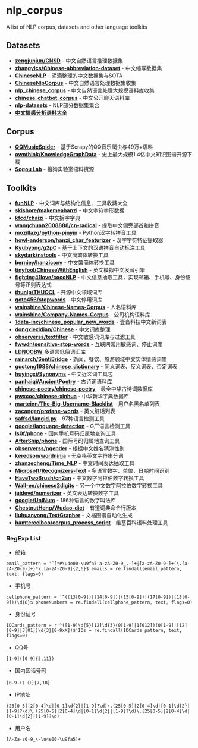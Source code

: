 # nlp_corpus
A list of NLP corpus, datasets and other language toolkits

## Datasets
- [**zengjunjun/CNSD**](https://github.com/zengjunjun/CNSD) - 中文自然语言推理数据集
- [**zhangyics/Chinese-abbreviation-dataset**](https://github.com/zhangyics/Chinese-abbreviation-dataset) - 中文缩写数据集
- [**ChineseNLP**](https://chinesenlp.xyz) - 滴滴整理的中文数据集与SOTA
- [**ChineseNlpCorpus**](https://github.com/SophonPlus/ChineseNlpCorpus) - 中文自然语言处理数据集收集
- [**nlp_chinese_corpus**](https://github.com/brightmart/nlp_chinese_corpus) - 中文自然语言处理大规模语料库收集
- [**chinese_chatbot_corpus**](https://github.com/codemayq/chinese_chatbot_corpus) - 中文公开聊天语料库
- [**nlp-datasets**](https://github.com/niderhoff/nlp-datasets) - NLP部分数据集集合
- [**中文情感分析语料大全**](https://www.mlln.cn/2018/10/11/%E4%B8%AD%E6%96%87%E6%83%85%E6%84%9F%E5%88%86%E6%9E%90%E8%AF%AD%E6%96%99%E5%BA%93%E5%A4%A7%E5%85%A8-%E5%B8%A6%E4%B8%8B%E8%BD%BD%E5%9C%B0%E5%9D%80/?tdsourcetag=s_pctim_aiomsg)

## Corpus
- [**QQMusicSpider**](https://github.com/yangjianxin1/QQMusicSpider) - 基于Scrapy的QQ音乐爬虫与49万+语料
- [**ownthink/KnowledgeGraphData**](https://github.com/ownthink/KnowledgeGraphData) - 史上最大规模1.4亿中文知识图谱开源下载
- [**Sogou Lab**](https://www.sogou.com/labs/) - 搜狗实验室语料资源

## Toolkits
- [**funNLP**](https://github.com/fighting41love/funNLP) - 中文词库与结构化信息、工具收藏大全
- [**skishore/makemeahanzi**](https://github.com/skishore/makemeahanzi) - 中文字符字形数据
- [**kfcd/chaizi**](https://github.com/kfcd/chaizi) - 中文拆字字典
- [**wangchuan2008888/cn-radical**](https://github.com/wangchuan2008888/cn-radical) - 提取中文偏旁部首和拼音
- [**mozillazg/python-pinyin**](https://github.com/mozillazg/python-pinyin) - Python汉字转拼音工具
- [**howl-anderson/hanzi_char_featurizer**](https://github.com/howl-anderson/hanzi_char_featurizer) - 汉字字符特征提取器
- [**Kyubyong/g2pC**](https://github.com/Kyubyong/g2pC) - 基于上下文的汉语拼音自动标注工具
- [**skydark/nstools**](https://github.com/skydark/nstools) - 中文简繁体转换工具
- [**berniey/hanziconv**](https://github.com/berniey/hanziconv) - 中文繁简体转换工具
- [**tinyfool/ChineseWithEnglish**](https://github.com/tinyfool/ChineseWithEnglish) - 英文模拟中文发音引擎
- [**fighting41love/cocoNLP**](https://github.com/fighting41love/cocoNLP) - 中文信息抽取工具，实现邮箱、手机号、身份证号等正则表达式
- [**thunlp/THUOCL**](https://github.com/thunlp/THUOCL) - 开源中文领域词库
- [**goto456/stopwords**](https://github.com/goto456/stopwords) - 中文停用词库
- [**wainshine/Chinese-Names-Corpus**](https://github.com/wainshine/Chinese-Names-Corpus) - 人名语料库
- [**wainshine/Company-Names-Corpus**](wainshine/Company-Names-Corpus) - 公司机构语料库
- [**1data-inc/chinese_popular_new_words**](https://github.com/1data-inc/chinese_popular_new_words) - 壹沓科技中文新词表
- [**dongxiexidian/Chinese**](https://github.com/foowaa/Chinese_from_dongxiexidian) - 中文词库整理
- [**observerss/textfilter**](https://github.com/observerss/textfilter) - 中文敏感词词库与过滤工具
- [**fwwdn/sensitive-stop-words**](https://github.com/fwwdn/sensitive-stop-words) - 互联网常用敏感词、停止词库
- [**LDNOOBW**](https://github.com/LDNOOBW/List-of-Dirty-Naughty-Obscene-and-Otherwise-Bad-Words) 多语言低俗词汇库
- [**rainarch/SentiBridge**](https://github.com/rainarch/SentiBridge) - 新闻、餐饮、旅游领域中文实体情感词库
- [**guotong1988/chinese_dictionary**](https://github.com/guotong1988/chinese_dictionary) - 同义词表、反义词表、否定词表
- [**huyingxi/Synonyms**](https://github.com/huyingxi/Synonyms) - 中文近义词工具包
- [**panhaiqi/AncientPoetry**](https://github.com/panhaiqi/AncientPoetry) - 古诗词语料库
- [**chinese-poetry/chinese-poetry**](https://github.com/chinese-poetry/chinese-poetry) - 最全中华古诗词数据库
- [**pwxcoo/chinese-xinhua**](https://github.com/pwxcoo/chinese-xinhua) - 中华新华字典数据库
- [**marteinn/The-Big-Username-Blacklist**](https://github.com/marteinn/The-Big-Username-Blacklist) - 用户名黑名单列表
- [**zacanger/profane-words**](https://github.com/zacanger/profane-words) - 英文脏话列表
- [**saffsd/langid.py**](https://github.com/saffsd/langid.py) - 97种语言检测工具
- [**google/language-detection**](https://code.google.com/archive/p/language-detection) - G厂语言检测工具
- [**ls0f/phone**](https://github.com/ls0f/phone) - 国内手机号码归属地查询工具
- [**AfterShip/phone**](https://github.com/AfterShip/phone) - 国际号码归属地查询工具
- [**observerss/ngender**](https://github.com/observerss/ngender) - 根据中文姓名猜测性别
- [**keredson/wordninja**](https://github.com/keredson/wordninja) - 无空格英文字符串分词
- [**zhanzecheng/Time_NLP**](https://github.com/zhanzecheng/Time_NLP) - 中文时间表达抽取工具
- [**Microsoft/Recognizers-Text**](https://github.com/Microsoft/Recognizers-Text) - 多语言数字、单位、日期时间识别
- [**HaveTwoBrush/cn2an**](https://github.com/Ailln/cn2an) - 中文数字阿拉伯数字转换工具
- [**Wall-ee/chinese2digits**](https://github.com/Wall-ee/chinese2digits) - 另一个中文数字阿拉伯数字转换工具
- [**jaidevd/numerizer**](https://github.com/jaidevd/numerizer) - 英文表达转换数字工具
- [**google/UniNum**](https://github.com/google/UniNum) - 186种语言的数字叫法库
- [**ChestnutHeng/Wudao-dict**](https://github.com/ChestnutHeng/Wudao-dict) - 有道词典命令行版本
- [**liuhuanyong/TextGrapher**](https://github.com/liuhuanyong/TextGrapher) - 文档图谱自动化生成
- [**bamtercelboo/corpus_process_script**](https://github.com/bamtercelboo/corpus_process_script) - 维基百科语料处理工具

### RegExp List
- 邮箱
```
email_pattern = '^[*#\u4e00-\u9fa5 a-zA-Z0-9_.-]+@[a-zA-Z0-9-]+(\.[a-zA-Z0-9-]+)*\.[a-zA-Z0-9]{2,6}$'emails = re.findall(email_pattern, text, flags=0)
```
- 手机号
```
cellphone_pattern = '^((13[0-9])|(14[0-9])|(15[0-9])|(17[0-9])|(18[0-9]))\d{8}$'phoneNumbers = re.findall(cellphone_pattern, text, flags=0)
```
- 身份证号
```
IDCards_pattern = r'^([1-9]\d{5}[12]\d{3}(0[1-9]|1[012])(0[1-9]|[12][0-9]|3[01])\d{3}[0-9xX])$'IDs = re.findall(IDCards_pattern, text, flags=0)
```
- QQ号
```
[1-9]([0-9]{5,11})
```
- 国内固话号码
```
[0-9-()（）]{7,18}
```
- IP地址
```
(25[0-5]|2[0-4]\d|[0-1]\d{2}|[1-9]?\d)\.(25[0-5]|2[0-4]\d|[0-1]\d{2}|[1-9]?\d)\.(25[0-5]|2[0-4]\d|[0-1]\d{2}|[1-9]?\d)\.(25[0-5]|2[0-4]\d|[0-1]\d{2}|[1-9]?\d)
```
- 用户名
```
[A-Za-z0-9_\-\u4e00-\u9fa5]+
```

